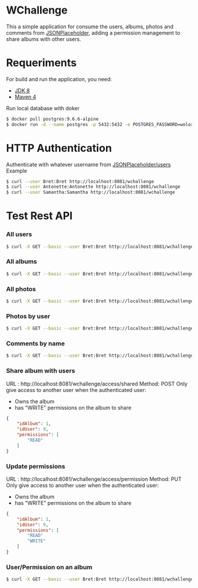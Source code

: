 # WChallenge 

This a simple application for consume the users, albums, photos and comments from [JSONPlaceholder](https://jsonplaceholder.typicode.com), adding a permission management to share albums with other users. 

# Requeriments
For build and run the application, you need:
* [JDK 8](https://www.oracle.com/co/java/technologies/javase/javase-jdk8-downloads.html)
* [Maven 4](https://maven.apache.org)

Run local database with doker
```sh
$ docker pull postgres:9.6.6-alpine
$ docker run -d --name postgres -p 5432:5432 -e POSTGRES_PASSWORD=wolox 
```

# HTTP Authentication
Authenticate with whatever username from [JSONPlaceholder/users](https://jsonplaceholder.typicode.com/users)
Example
```sh
$ curl --user Bret:Bret http://localhost:8081/wchallenge
$ curl --user Antonette:Antonette http://localhost:8081/wchallenge 
$ curl --user Samantha:Samantha http://localhost:8081/wchallenge 
```

# Test Rest API
### All users
```sh
$ curl -X GET --basic --user Bret:Bret http://localhost:8081/wchallenge/users/all
```
### All albums
```sh
$ curl -X GET --basic --user Bret:Bret http://localhost:8081/wchallenge/albums/all
```

### All photos
```sh
$ curl -X GET --basic --user Bret:Bret http://localhost:8081/wchallenge/photos/all
```

### Photos by user
```sh
$ curl -X GET --basic --user Bret:Bret http://localhost:8081/wchallenge/photos/{idUser}
```
### Comments by name
```sh
$ curl -X GET --basic --user Bret:Bret http://localhost:8081/wchallenge/comments/{name}
```
### Share album with users
URL : http://localhost:8081/wchallenge/access/shared
Method: POST
Only give access to another user when the authenticated user:
* Owns the album
* has "WRITE" permissions on the album to share
```json
{
    "idAlbum": 1,
    "idUser": 9,
    "permissions": [
        "READ"
    ]
}
```
### Update permissions
URL : http://localhost:8081/wchallenge/access/permission
Method: PUT
Only give access to another user when the authenticated user:
* Owns the album
* has "WRITE" permissions on the album to share
```json
{
    "idAlbum": 1,
    "idUser": 9,
    "permissions": [
        "READ"
        "WRITE"
    ]
}
```
### User/Permission on an album
```sh
$ curl -X GET --basic --user Bret:Bret http://localhost:8081/wchallenge/access/"/{idAlbum}/{permission}"
``` 